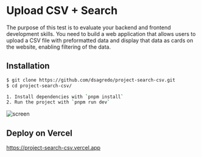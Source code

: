 # Upload CSV + Search

The purpose of this test is to evaluate your backend and frontend development skills. You need to build a web application that allows users to upload a CSV file with preformatted data and display that data as cards on the website, enabling filtering of the data.

## Installation

```sh
$ git clone https://github.com/dsagredo/project-search-csv.git
$ cd project-search-csv/

1. Install dependencies with `pnpm install`
2. Run the project with `pnpm run dev`
```

![screen](https://github.com/dsagredo/project-search-csv/assets/24228373/9a9134be-f349-4859-8f4e-f487eac493bb)

## Deploy on Vercel

https://project-search-csv.vercel.app
